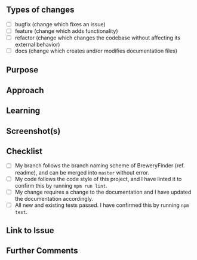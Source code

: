 <!--- Be sure to add a descriptive PR title above! -->

## Types of changes

<!--- What types of changes does your code introduce to BreweryFinder? Put an `x` in the boxes that apply. -->

- [ ] bugfix (change which fixes an issue)
- [ ] feature (change which adds functionality)
- [ ] refactor (change which changes the codebase without affecting its external behavior)
- [ ] docs (change which creates and/or modifies documentation files)

## Purpose

<!--- Describe the problem or feature. Link to the issue(s) fixed by this pull request if applicable. -->

## Approach

<!--- How does your change address the problem? -->

## Learning

<!--- (only if applicable, otherwise delete this section) -->
<!-- Describe the research stage. Link to any blog posts, video, patterns, libraries, addons, or other resources that helped you to solve this problem. -->

## Screenshot(s)

<!--- (only if applicable, otherwise delete this section) -->
<!--- Include a screenshot here if the change you made changes the look of the site in any way! -->

## Checklist

<!--- Put an `x` only in the boxes that apply. You can also fill these out after creating the PR. If you're unsure about any of them, don't hesitate to ask. We're here to help! This is simply a reminder of what we are going to look for before merging your code. -->

- [ ] My branch follows the branch naming scheme of BreweryFinder (ref. readme), and can be merged into `master` without error.
- [ ] My code follows the code style of this project, and I have linted it to confirm this by running `npm run lint`.
- [ ] My change requires a change to the documentation and I have updated the documentation accordingly.
- [ ] All new and existing tests passed. I have confirmed this by running `npm test`.

## Link to Issue

<!-- Add it as [#Issue](Issue Link) -->

## Further Comments

<!--- Please add anything that you'd like to say that you didn't already get a chance to above. You can delete this if you don't have anything to add. -->
